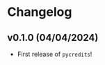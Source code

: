 # Changelog

<!--next-version-placeholder-->

## v0.1.0 (04/04/2024)

- First release of `pycredits`!